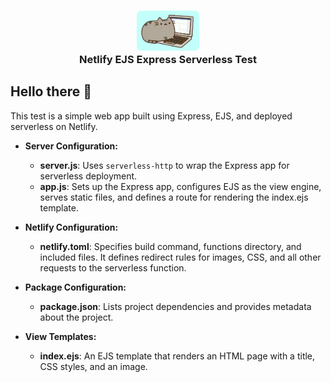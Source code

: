 <h3 align="center">
  <a href="https://express-ejs-serverless.netlify.app/" target="_blank" rel="noopener noreferrer">
  <img src="https://github.com/AndrasE/raw-readme/blob/6df855ad94082500b16b025c084a84a872ef89fc/logo/express-ejs-ejs-netlify.png" width="100px">
  </a>
  <br/>
Netlify EJS Express Serverless Test
</h3>

## Hello there 👋

This test is a simple web app built using Express, EJS, and deployed serverless on Netlify.

- **Server Configuration:**
  - **server.js**: Uses `serverless-http` to wrap the Express app for serverless deployment.
  - **app.js**: Sets up the Express app, configures EJS as the view engine, serves static files, and defines a route for rendering the index.ejs template.

- **Netlify Configuration:**
  - **netlify.toml**: Specifies build command, functions directory, and included files. It defines redirect rules for images, CSS, and all other requests to the serverless function.

- **Package Configuration:**
  - **package.json**: Lists project dependencies and provides metadata about the project.

- **View Templates:**
  - **index.ejs**: An EJS template that renders an HTML page with a title, CSS styles, and an image.



